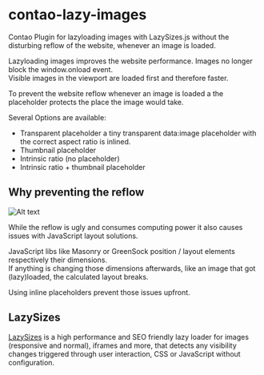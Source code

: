 # contao-lazy-images
Contao Plugin for lazyloading images with LazySizes.js without the disturbing reflow of the website, whenever an image is loaded.

Lazyloading images improves the website performance. Images no longer block the window.onload event. <br>
Visible images in the viewport are loaded first and therefore faster.

To prevent the website reflow whenever an image is loaded a the placeholder protects the place the image would take.

Several Options are available:
- Transparent placeholder
a tiny transparent data:image placeholder with the correct aspect ratio is inlined.
- Thumbnail placeholder
- Intrinsic ratio (no placeholder)
- Intrinsic ratio + thumbnail placeholder



## Why preventing the reflow
![Alt text](../screenshot/image.jpg?raw=true)

While the reflow is ugly and consumes computing power it also causes issues with JavaScript layout solutions.

JavaScript libs like Masonry or GreenSock position / layout elements respectively their dimensions. <br>
If anything is changing those dimensions afterwards, like an image that got (lazy)loaded, the calculated layout breaks.

Using inline placeholders prevent those issues upfront.

## LazySizes
<a href="https://github.com/aFarkas/lazysizes" target="_blank">LazySizes</a> is a high performance and SEO friendly lazy loader for images (responsive and normal), iframes and more, that detects any visibility changes triggered through user interaction, CSS or JavaScript without configuration.
